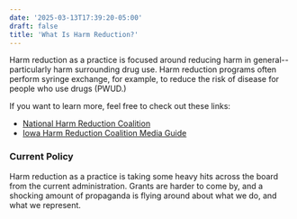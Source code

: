 ```yaml
---
date: '2025-03-13T17:39:20-05:00'
draft: false
title: 'What Is Harm Reduction?'
---
```


Harm reduction as a practice is focused around reducing harm in general-- particularly harm surrounding drug use. Harm reduction programs often perform syringe exchange, for example, to reduce the risk of disease for people who use drugs (PWUD.)

If you want to learn more, feel free to check out these links:

- [National Harm Reduction Coalition](https://harmreduction.org/about-us/principles-of-harm-reduction/)
- [Iowa Harm Reduction Coalition Media Guide](https://www.iowaharmreductioncoalition.org/media-guide/)

### Current Policy
Harm reduction as a practice is taking some heavy hits across the board from the current administration. Grants are harder to come by, and a shocking amount of propaganda is flying around about what we do, and what we represent.


